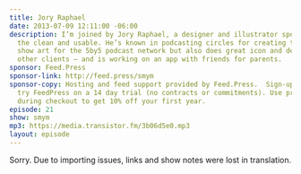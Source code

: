 ```yaml
---
title: Jory Raphael
date: 2013-07-09 12:11:00 -06:00
description: I’m joined by Jory Raphael, a designer and illustrator specializing in
  the clean and usable. He’s known in podcasting circles for creating the distinctive
  show art for the 5by5 podcast network but also does great icon and design work for
  other clients – and is working on an app with friends for parents.
sponsor: Feed.Press
sponsor-link: http://feed.press/smym
sponsor-copy: Hosting and feed support provided by Feed.Press.  Sign-up today and
  try FeedPress on a 14 day trial (no contracts or commitments). Use promo code "smym"
  during checkout to get 10% off your first year.
episode: 21
show: smym
mp3: https://media.transistor.fm/3b06d5e0.mp3
layout: episode
---
```


Sorry. Due to importing issues, links and show notes were lost in translation.
